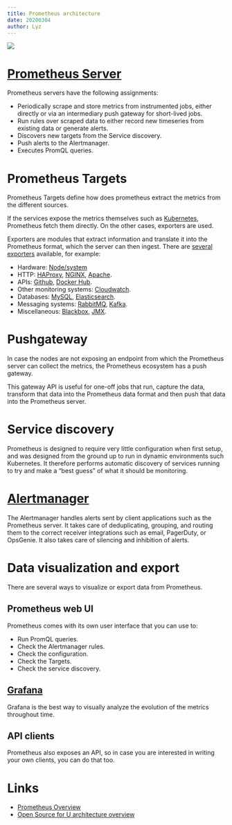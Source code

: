 ```yaml
---
title: Prometheus architecture
date: 20200304
author: Lyz
---
```


![ ](prometheus_architecture.png)

# [Prometheus Server](https://github.com/prometheus/prometheus)

Prometheus servers have the following assignments:

* Periodically scrape and store metrics from instrumented jobs, either directly
  or via an intermediary push gateway for short-lived jobs.
* Run rules over scraped data to either record new timeseries from existing data or
  generate alerts.
* Discovers new targets from the Service discovery.
* Push alerts to the Alertmanager.
* Executes PromQL queries.

# Prometheus Targets

Prometheus Targets define how does prometheus extract the metrics from the
different sources.

If the services expose the metrics themselves such as
[Kubernetes](kubernetes.md), Prometheus fetch them directly. On the other cases,
exporters are used.

Exporters are modules that extract information and translate it into the
Prometheus format, which the server can then ingest. There are [several
exporters](https://prometheus.io/docs/instrumenting/exporters/) available, for
example:

* Hardware: [Node/system](https://github.com/prometheus/node_exporter)
* HTTP: [HAProxy](https://github.com/prometheus/haproxy_exporter),
    [NGINX](https://github.com/knyar/nginx-lua-prometheus),
    [Apache](https://github.com/Lusitaniae/apache_exporter).
* APIs: [Github](https://github.com/infinityworksltd/github-exporter), [Docker
    Hub](https://github.com/infinityworksltd/docker-hub-exporter).
* Other monitoring systems:
    [Cloudwatch](https://github.com/prometheus/cloudwatch_exporter).
* Databases: [MySQL](https://github.com/rluisr/mysqlrouter_exporter),
    [Elasticsearch](https://github.com/justwatchcom/elasticsearch_exporter).
* Messaging systems: [RabbitMQ](https://github.com/kbudde/rabbitmq_exporter),
    [Kafka](https://github.com/danielqsj/kafka_exporter).
* Miscellaneous: [Blackbox](https://github.com/prometheus/blackbox_exporter),
    [JMX](https://github.com/prometheus/jmx_exporter).

# Pushgateway

In case the nodes are not exposing an endpoint from which the Prometheus server
can collect the metrics, the Prometheus ecosystem has a push gateway.

This gateway API is useful for one-off jobs that run, capture the data,
transform that data into the Prometheus data format and then push that data into
the Prometheus server.

# Service discovery

Prometheus is designed to require very little configuration when first setup,
and was designed from the ground up to run in dynamic environments such
Kubernetes. It therefore performs automatic discovery of services running to try
and make a “best guess” of what it should be monitoring.

# [Alertmanager](https://github.com/prometheus/alertmanager)

The Alertmanager handles alerts sent by client applications such as the
Prometheus server. It takes care of deduplicating, grouping, and routing them to
the correct receiver integrations such as email, PagerDuty, or OpsGenie. It also
takes care of silencing and inhibition of alerts.

# Data visualization and export

There are several ways to visualize or export data from Prometheus.

## Prometheus web UI

Prometheus comes with its own user interface that you can use to:

* Run PromQL queries.
* Check the Alertmanager rules.
* Check the configuration.
* Check the Targets.
* Check the service discovery.

## [Grafana](https://grafana.com/)

Grafana is the best way to visually analyze the evolution of the metrics
throughout time.

## API clients

Prometheus also exposes an API, so in case you are interested in writing your
own clients, you can do that too.

# Links

* [Prometheus Overview](https://prometheus.io/docs/introduction/overview/)
* [Open Source for U architecture overview](https://opensourceforu.com/2017/04/prometheus/)
